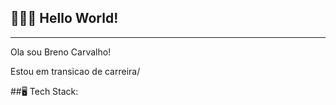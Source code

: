 ## 👨🏻‍💻 Hello World! 
---
Ola sou Breno Carvalho!

Estou em transicao de carreira/


##🖥️ Tech Stack:
<!--
**BrenoC4rvalho/BrenoC4rvalho** is a ✨ _special_ ✨ repository because its `README.md` (this file) appears on your GitHub profile.

Here are some ideas to get you started:

- 🔭 I’m currently working on ...
- 🌱 I’m currently learning ...
- 👯 I’m looking to collaborate on ...
- 🤔 I’m looking for help with ...
- 💬 Ask me about ...
- 📫 How to reach me: ...
- 😄 Pronouns: ...
- ⚡ Fun fact: ...
-->
